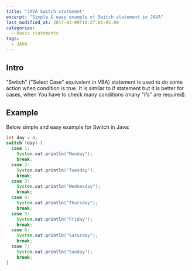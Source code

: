```yaml
---
title: "JAVA Switch statement"
excerpt: "Simple & easy example of Switch statement in JAVA"
last_modified_at: 2017-03-09T10:27:01-05:00
categories:
  - basic statements
tags: 
  - JAVA
---
```


<!-- short intrduction -->
## Intro

"Switch" ("Select Case" equivalent in VBA) statement is used to do some action when condition is true. It is similar to if statement but it is better for cases, when You have to check many conditions (many "ifs" are required).


## Example

Below simple and easy example for Switch in Java:

```java
int day = 4;
switch (day) {
  case 1:
    System.out.println("Monday");
    break;
  case 2:
    System.out.println("Tuesday");
    break;
  case 3:
    System.out.println("Wednesday");
    break;
  case 4:
    System.out.println("Thursday");
    break;
  case 5:
    System.out.println("Friday");
    break;
  case 6:
    System.out.println("Saturday");
    break;
  case 7:
    System.out.println("Sunday");
    break;
}
```


